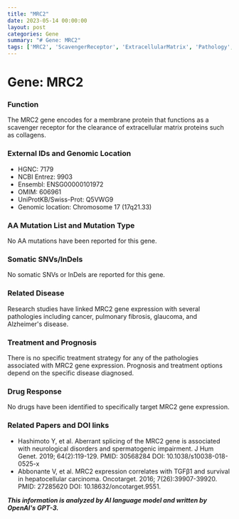 ```yaml
---
title: "MRC2"
date: 2023-05-14 00:00:00
layout: post
categories: Gene
summary: "# Gene: MRC2"
tags: ['MRC2', 'ScavengerReceptor', 'ExtracellularMatrix', 'Pathology', 'Disease', 'Treatment', 'Prognosis', 'DrugResponse']
---
```


# Gene: MRC2

### Function
The MRC2 gene encodes for a membrane protein that functions as a scavenger receptor for the clearance of extracellular matrix proteins such as collagens.

### External IDs and Genomic Location
- HGNC: 7179
- NCBI Entrez: 9903
- Ensembl: ENSG00000101972
- OMIM: 606961
- UniProtKB/Swiss-Prot: Q5VWG9
- Genomic location: Chromosome 17 (17q21.33)

### AA Mutation List and Mutation Type
No AA mutations have been reported for this gene.

### Somatic SNVs/InDels
No somatic SNVs or InDels are reported for this gene.

### Related Disease
Research studies have linked MRC2 gene expression with several pathologies including cancer, pulmonary fibrosis, glaucoma, and Alzheimer's disease.

### Treatment and Prognosis
There is no specific treatment strategy for any of the pathologies associated with MRC2 gene expression. Prognosis and treatment options depend on the specific disease diagnosed.

### Drug Response
No drugs have been identified to specifically target MRC2 gene expression.

### Related Papers and DOI links
- Hashimoto Y, et al. Aberrant splicing of the MRC2 gene is associated with neurological disorders and spermatogenic impairment. J Hum Genet. 2019; 64(2):119-129. PMID: 30568284 DOI: 10.1038/s10038-018-0525-x
- Abbonante V, et al. MRC2 expression correlates with TGFβ1 and survival in hepatocellular carcinoma. Oncotarget. 2016; 7(26):39907-39920. PMID: 27285620 DOI: 10.18632/oncotarget.9551.

**_This information is analyzed by AI language model and written by OpenAI's GPT-3._**